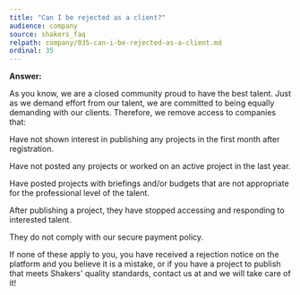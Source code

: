 ```yaml
---
title: "Can I be rejected as a client?"
audience: company
source: shakers_faq
relpath: company/035-can-i-be-rejected-as-a-client.md
ordinal: 35
---
```


**Answer:**

As you know, we are a closed community proud to have the best talent. Just as we demand effort from our talent, we are committed to being equally demanding with our clients. Therefore, we remove access to companies that:

Have not shown interest in publishing any projects in the first month after registration.

Have not posted any projects or worked on an active project in the last year.

Have posted projects with briefings and/or budgets that are not appropriate for the professional level of the talent.

After publishing a project, they have stopped accessing and responding to interested talent.

They do not comply with our secure payment policy.


If none of these apply to you, you have received a rejection notice on the platform and you believe it is a mistake, or if you have a project to publish that meets Shakers' quality standards, contact us at and we will take care of it!
